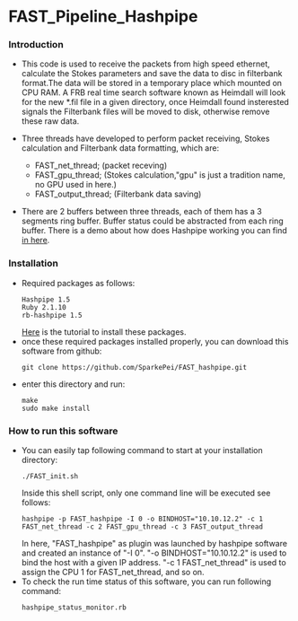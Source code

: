 # FAST_Pipeline_Hashpipe
### Introduction
    
* This  code is used to receive the packets from high speed ethernet, calculate the Stokes parameters and save the data to disc in filterbank format.The data will be stored in a temporary place which mounted on CPU RAM. A FRB real time search software known as Heimdall will look for the new *.fil file in a given directory, once Heimdall found insterested signals the Filterbank files will be moved to disk, otherwise remove these raw data.<br>
* Three threads have developed to perform packet receiving, Stokes calculation and Filterbank data formatting, which are:
    * FAST_net_thread; (packet receving)
    * FAST_gpu_thread; (Stokes calculation,"gpu" is just a tradition name, no GPU used in here.)
    * FAST_output_thread; (Filterbank data saving)

* There are 2 buffers between three threads, each of them has a 3 segments ring buffer.  Buffer status could be abstracted from each ring buffer. There is a demo about how does Hashpipe working you can find [in here](https://github.com/SparkePei/demo1_hashpipe).

### Installation
* Required packages as follows:
    ```
    Hashpipe 1.5
    Ruby 2.1.10
    rb-hashpipe 1.5
    ```
    [Here](https://github.com/SparkePei/demo1_hashpipe) is the tutorial to install these packages.
* once these required packages installed properly, you can download this software from github:
    ```
    git clone https://github.com/SparkePei/FAST_hashpipe.git
    ```
* enter this directory and run:
    ```
    make
    sudo make install
    ```
### How to run this software
* You can easily tap following command to start at your installation directory:
    ```
    ./FAST_init.sh
    ```
    Inside this shell script, only one command line will be executed see follows:
    ```
    hashpipe -p FAST_hashpipe -I 0 -o BINDHOST="10.10.12.2" -c 1 FAST_net_thread -c 2 FAST_gpu_thread -c 3 FAST_output_thread
    ```
    In here, "FAST_hashpipe" as plugin was launched by hashpipe software and created an instance of "-I 0". "-o BINDHOST="10.10.12.2" is used to bind the host with a given IP address. "-c 1 FAST_net_thread" is used to assign the CPU 1 for FAST_net_thread, and so on.
* To check the run time status of this software, you can run following command:
    ```
    hashpipe_status_monitor.rb
    ```
